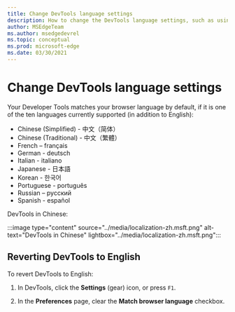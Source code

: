 ```yaml
---
title: Change DevTools language settings
description: How to change the DevTools language settings, such as using English in the UI.
author: MSEdgeTeam
ms.author: msedgedevrel
ms.topic: conceptual
ms.prod: microsoft-edge
ms.date: 03/30/2021
---
```

# Change DevTools language settings

Your Developer Tools matches your browser language by default, if it is one of the ten languages currently supported (in addition to English):

* Chinese (Simplified) - &#20013;&#25991;&#65288;&#31616;&#20307;&#65289;
* Chinese (Traditional) - &#20013;&#25991;&#65288;&#32321;&#39636;&#65289;
* French – fran&#231;ais
* German - deutsch
* Italian - italiano
* Japanese - &#26085;&#26412;&#35486;
* Korean - &#54620;&#44397;&#50612;
* Portuguese - portugu&#234;s
* Russian – &#1088;&#1091;&#1089;&#1089;&#1082;&#1080;&#1081;
* Spanish - espa&#241;ol

DevTools in Chinese:

:::image type="content" source="../media/localization-zh.msft.png" alt-text="DevTools in Chinese" lightbox="../media/localization-zh.msft.png":::


<!-- ====================================================================== -->
## Reverting DevTools to English

To revert DevTools to English:

1. In DevTools, click the **Settings** (gear) icon, or press `F1`.

1. In the **Preferences** page, clear the **Match browser language** checkbox.
